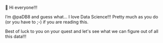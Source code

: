 👋 Hi everyone!!!

I’m @paDB8 and guess what... I love Data Science!!! Pretty much as you do (or you have to ;-) if you are reading this.

Best of luck to you on your quest and let's see what we can figure out of all this data!!!

<!---
paDB8/Data-Science is a ✨ special ✨ repository because its `README.md` (this file) appears on your GitHub profile.
You can click the Preview link to take a look at your changes.
--->
